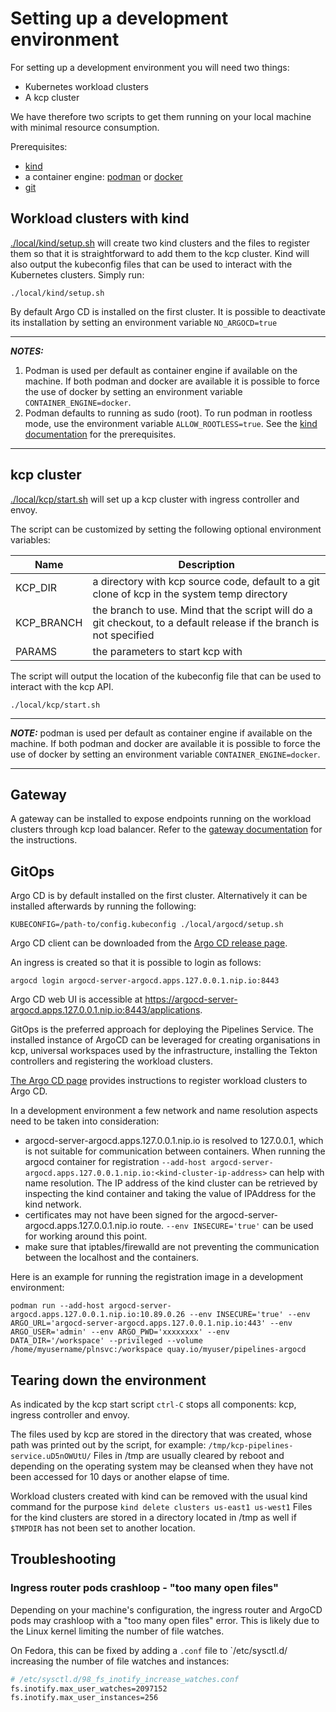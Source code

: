 # Setting up a development environment

For setting up a development environment you will need two things:

- Kubernetes workload clusters
- A kcp cluster

We have therefore two scripts to get them running on your local machine with minimal resource consumption.

Prerequisites:
- [kind](https://github.com/kubernetes-sigs/kind)
- a container engine: [podman](https://podman.io/) or [docker](https://docs.docker.com/engine/)
- [git](https://git-scm.com/)

## Workload clusters with kind

[./local/kind/setup.sh](./local/kind/setup.sh) will create two kind clusters and the files to register them so that it is straightforward to add them to the kcp cluster. Kind will also output the kubeconfig files that can be used to interact with the Kubernetes clusters. Simply run:

```console
./local/kind/setup.sh
```

By default Argo CD is installed on the first cluster. It is possible to deactivate its installation by setting an environment variable `NO_ARGOCD=true`

---
**_NOTES:_**

1. Podman is used per default as container engine if available on the machine. If both podman and docker are available it is possible to force the use of docker by setting an environment variable `CONTAINER_ENGINE=docker`.
2. Podman defaults to running as sudo (root). To run podman in rootless mode, use the environment variable `ALLOW_ROOTLESS=true`. See the [kind documentation](https://kind.sigs.k8s.io/docs/user/rootless/) for the prerequisites.
 
---

## kcp cluster

[./local/kcp/start.sh](./local/kcp/start.sh) will set up a kcp cluster with ingress controller and envoy.

The script can be customized by setting the following optional environment variables:

| Name | Description |
|------|-------------|
| KCP_DIR | a directory with kcp source code, default to a git clone of kcp in the system temp directory |
| KCP_BRANCH | the branch to use. Mind that the script will do a git checkout, to a default release if the branch is not specified |
| PARAMS | the parameters to start kcp with |

The script will output the location of the kubeconfig file that can be used to interact with the kcp API.

```console
./local/kcp/start.sh
```

---
**_NOTE:_**  podman is used per default as container engine if available on the machine. If both podman and docker are available it is possible to force the use of docker by setting an environment variable `CONTAINER_ENGINE=docker`.

---

## Gateway

A gateway can be installed to expose endpoints running on the workload clusters through kcp load balancer. Refer to the [gateway documentation](docs/gateway.md) for the instructions.

## GitOps

Argo CD is by default installed on the first cluster. Alternatively it can be installed afterwards by running the following:

```console
KUBECONFIG=/path-to/config.kubeconfig ./local/argocd/setup.sh
```

Argo CD client can be downloaded from the [Argo CD release page](https://github.com/argoproj/argo-cd/releases/latest).

An ingress is created so that it is possible to login as follows:

```console
argocd login argocd-server-argocd.apps.127.0.0.1.nip.io:8443
```

Argo CD web UI is accessible at https://argocd-server-argocd.apps.127.0.0.1.nip.io:8443/applications.

GitOps is the preferred approach for deploying the Pipelines Service. The installed instance of ArgoCD can be leveraged for creating organisations in kcp, universal workspaces used by the infrastructure, installing the Tekton controllers and registering the workload clusters.

[The Argo CD page](./docs/argocd.md) provides instructions to register workload clusters to Argo CD.

In a development environment a few network and name resolution aspects need to be taken into consideration:
- argocd-server-argocd.apps.127.0.0.1.nip.io is resolved to 127.0.0.1, which is not suitable for communication between containers. When running the argocd container for registration `--add-host argocd-server-argocd.apps.127.0.0.1.nip.io:<kind-cluster-ip-address>` can help with name resolution. The IP address of the kind cluster can be retrieved by inspecting the kind container and taking the value of IPAddress for the kind network.
- certificates may not have been signed for the argocd-server-argocd.apps.127.0.0.1.nip.io route. `--env INSECURE='true'` can be used for working around this point.
- make sure that iptables/firewalld are not preventing the communication between the localhost and the containers.

Here is an example for running the registration image in a development environment:
~~~
podman run --add-host argocd-server-argocd.apps.127.0.0.1.nip.io:10.89.0.26 --env INSECURE='true' --env ARGO_URL='argocd-server-argocd.apps.127.0.0.1.nip.io:443' --env ARGO_USER='admin' --env ARGO_PWD='xxxxxxxx' --env DATA_DIR='/workspace' --privileged --volume /home/myusername/plnsvc:/workspace quay.io/myuser/pipelines-argocd
~~~

## Tearing down the environment

As indicated by the kcp start script `ctrl-C` stops all components: kcp, ingress controller and envoy.

The files used by kcp are stored in the directory that was created, whose path was printed out by the script, for example: `/tmp/kcp-pipelines-service.uD5nOWUtU/`
Files in /tmp are usually cleared by reboot and depending on the operating system may be cleansed when they have not been accessed for 10 days or another elapse of time.

Workload clusters created with kind can be removed with the usual kind command for the purpose `kind delete clusters us-east1 us-west1`
Files for the kind clusters are stored in a directory located in /tmp as well if `$TMPDIR` has not been set to another location.

## Troubleshooting

### Ingress router pods crashloop - "too many open files"

Depending on your machine's configuration, the ingress router and ArgoCD pods may crashloop with a "too many open files" error.
This is likely due to the Linux kernel limiting the number of file watches.

On Fedora, this can be fixed by adding a `.conf` file to `/etc/sysctl.d/ increasing the number of file watches and instances:

```sh
# /etc/sysctl.d/98_fs_inotify_increase_watches.conf
fs.inotify.max_user_watches=2097152
fs.inotify.max_user_instances=256
```
